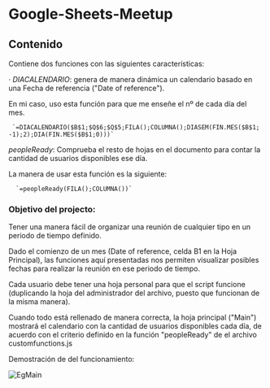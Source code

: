 # Google-Sheets-Meetup

## Contenido
Contiene dos funciones con las siguientes características:

*· DIACALENDARIO*: genera de manera dinámica un calendario basado en una Fecha de referencia ("Date of reference").

   En mi caso, uso esta función para que me enseñe el nº de cada día del mes.

     `=DIACALENDARIO($B$1;$Q$6;$Q$5;FILA();COLUMNA();DIASEM(FIN.MES($B$1; -1);2);DIA(FIN.MES($B$1;0)))`

*peopleReady*: Comprueba el resto de hojas en el documento para contar la cantidad de usuarios disponibles ese día.
   
   La manera de usar esta función es la siguiente:
      
      `=peopleReady(FILA();COLUMNA())`



### Objetivo del projecto:

Tener una manera fácil de organizar una reunión de cualquier tipo en un periodo de tiempo definido.

Dado el comienzo de un mes (Date of reference, celda B1 en la Hoja Principal), las funciones aquí presentadas nos permiten visualizar posibles fechas para realizar la reunión en ese periodo de tiempo.

Cada usuario debe tener una hoja personal para que el script funcione (duplicando la hoja del administrador del archivo, puesto que funcionan de la misma manera).

Cuando todo está rellenado de manera correcta, la hoja principal ("Main") mostrará el calendario con la cantidad de usuarios disponibles cada día, de acuerdo con el criterio definido en la función "peopleReady" de el archivo customfunctions.js


Demostración de del funcionamiento:

![EgMain](https://github.com/Jkutkut/Google-Sheets-Meetup/blob/master/resources/MeetupEgMain.png)
